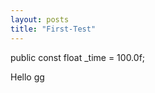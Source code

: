 ```yaml
---
layout: posts
title: "First-Test"
---
```


<div class="notice--primary" markdown="1">
public const float _time = 100.0f;
</div>

Hello gg
